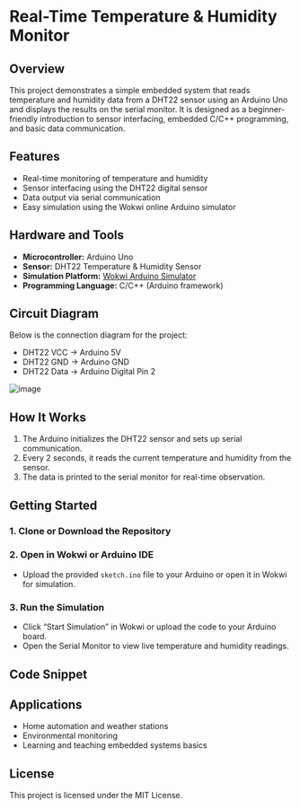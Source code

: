 # Real-Time Temperature & Humidity Monitor

## Overview
This project demonstrates a simple embedded system that reads temperature and humidity data from a DHT22 sensor using an Arduino Uno and displays the results on the serial monitor. It is designed as a beginner-friendly introduction to sensor interfacing, embedded C/C++ programming, and basic data communication.

## Features
- Real-time monitoring of temperature and humidity
- Sensor interfacing using the DHT22 digital sensor
- Data output via serial communication
- Easy simulation using the Wokwi online Arduino simulator

## Hardware and Tools
- **Microcontroller:** Arduino Uno
- **Sensor:** DHT22 Temperature & Humidity Sensor
- **Simulation Platform:** [Wokwi Arduino Simulator](https://wokwi.com/)
- **Programming Language:** C/C++ (Arduino framework)

## Circuit Diagram
Below is the connection diagram for the project:

- DHT22 VCC → Arduino 5V
- DHT22 GND → Arduino GND
- DHT22 Data → Arduino Digital Pin 2

![image](https://github.com/user-attachments/assets/75bcf84b-3e9c-438f-98ae-e58869c07140)


## How It Works
1. The Arduino initializes the DHT22 sensor and sets up serial communication.
2. Every 2 seconds, it reads the current temperature and humidity from the sensor.
3. The data is printed to the serial monitor for real-time observation.

## Getting Started

### 1. Clone or Download the Repository

### 2. Open in Wokwi or Arduino IDE
- Upload the provided `sketch.ino` file to your Arduino or open it in Wokwi for simulation.

### 3. Run the Simulation
- Click “Start Simulation” in Wokwi or upload the code to your Arduino board.
- Open the Serial Monitor to view live temperature and humidity readings.

## Code Snippet


## Applications
- Home automation and weather stations
- Environmental monitoring
- Learning and teaching embedded systems basics

## License
This project is licensed under the MIT License.
